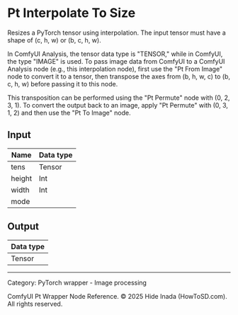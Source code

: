 # Pt Interpolate To Size
Resizes a PyTorch tensor using interpolation. The input tensor must have a shape of (c, h, w) or (b, c, h, w).

In ComfyUI Analysis, the tensor data type is "TENSOR," while in ComfyUI, the type "IMAGE" is used. To pass image data from ComfyUI to a ComfyUI Analysis node (e.g., this interpolation node), first use the "Pt From Image" node to convert it to a tensor, then transpose the axes from (b, h, w, c) to (b, c, h, w) before passing it to this node.

This transposition can be performed using the "Pt Permute" node with (0, 2, 3, 1). To convert the output back to an image, apply "Pt Permute" with (0, 3, 1, 2) and then use the "Pt To Image" node.

## Input
| Name | Data type |
|---|---|
| tens | Tensor |
| height | Int |
| width | Int |
| mode |  |

## Output
| Data type |
|---|
| Tensor |

<HR>
Category: PyTorch wrapper - Image processing

ComfyUI Pt Wrapper Node Reference. © 2025 Hide Inada (HowToSD.com). All rights reserved.
